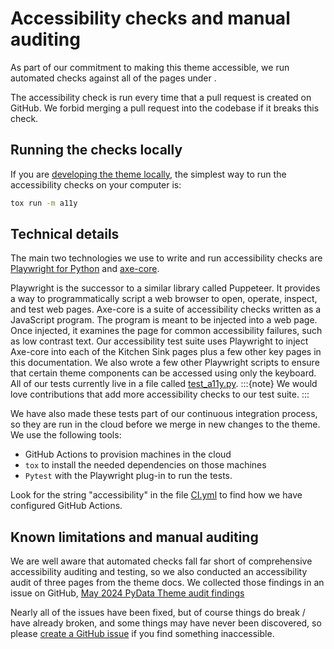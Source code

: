 # Accessibility checks and manual auditing

As part of our commitment to making this theme accessible, we run automated
checks against all of the pages under [](../../examples/kitchen-sink/index.rst).

The accessibility check is run every time that a pull request is created on
GitHub. We forbid merging a pull request into the codebase if it breaks this
check.

## Running the checks locally

If you are [developing the theme locally](../setup.md), the simplest way to run
the accessibility checks on your computer is:

```sh
tox run -m a11y
```

## Technical details

The main two technologies we use to write and run accessibility checks are
[Playwright for Python](https://playwright.dev/python/) and
[axe-core](https://github.com/dequelabs/axe-core).

Playwright is the successor to a similar library called Puppeteer. It provides a
way to programmatically script a web browser to open, operate, inspect, and test
web pages. Axe-core is a suite of accessibility checks written as a JavaScript
program. The program is meant to be injected into a web page. Once injected, it
examines the page for common accessibility failures, such as low contrast text.
Our accessibility test suite uses Playwright to inject Axe-core into each of the
Kitchen Sink pages plus a few other key pages in this documentation. We also
wrote a few other Playwright scripts to ensure that certain theme components can
be accessed using only the keyboard. All of our tests currently live in a file
called
[test_a11y.py](https://github.com/pydata/pydata-sphinx-theme/blob/main/tests/test_a11y.py).
:::{note}
We would love contributions that add more accessibility checks to our test
suite.
:::

We have also made these tests part of our continuous integration process, so
they are run in the cloud before we merge in new changes to the theme. We
use the following tools:
* GitHub Actions to provision machines in the cloud
* `tox` to install the needed dependencies on those machines
* `Pytest` with the Playwright plug-in to run the tests. 

Look for the string "accessibility" in the file
[CI.yml](https://github.com/pydata/pydata-sphinx-theme/blob/main/.github/workflows/CI.yml)
to find how we have configured GitHub Actions.
## Known limitations and manual auditing

We are well aware that automated checks fall far short of comprehensive
accessibility auditing and testing, so we also conducted an accessibility audit
of three pages from the theme docs. We collected those findings in an issue on
GitHub, [May 2024 PyData Theme audit
findings](https://github.com/Quansight-Labs/czi-scientific-python-mgmt/issues/72)

Nearly all of the issues have been fixed, but of course things do break / have
already broken, and some things may have never been discovered, so please
[create a GitHub issue](https://github.com/pydata/pydata-sphinx-theme/issues/new) if you find something inaccessible.
